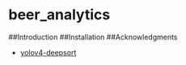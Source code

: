 # beer_analytics
##Introduction
##Installation
##Acknowledgments
  * [yolov4-deepsort](https://github.com/theAIGuysCode/yolov4-deepsort)
